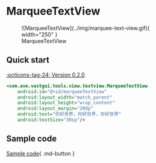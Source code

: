 # MarqueeTextView

<figure markdown>
  ![MarqueeTextView](../img/marquee-text-view.gif){ width="250" }
  <figcaption>MarqueeTextView</figcaption>
</figure>

## Quick start

[:octicons-tag-24: Version 0.2.0](https://ave.entropy2020.cn/version/VastTools/#020)

```xml
<com.ave.vastgui.tools.view.textview.MarqueeTextView
    android:id="@+id/marqueeTextView"
    android:layout_width="match_parent"
    android:layout_height="wrap_content"
    android:layout_margin="20dp"
    android:text="你好世界，你好世界，你好世界"
    android:textSize="30sp"/>
```

## Sample code

[Sample code](https://github.com/SakurajimaMaii/Android-Vast-Extension/blob/develop/app/src/main/kotlin/com/ave/vastgui/app/activity/view/TextViewActivity.kt){ .md-button }
